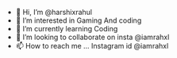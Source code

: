 - 👋 Hi, I’m @harshixrahul
- 👀 I’m interested in Gaming And coding 
- 🌱 I’m currently learning Coding 
- 💞️ I’m looking to collaborate on insta @iamrahxl
- 📫 How to reach me ... Instagram id @iamrahxl

<!---
harshixrahul/harshixrahul is a ✨ special ✨ repository because its `README.md` (this file) appears on your GitHub profile.
You can click the Preview link to take a look at your changes.
--->
